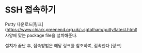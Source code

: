 # SSH 접속하기
Putty 다운로드[링크]</br>
(https://www.chiark.greenend.org.uk/~sgtatham/putty/latest.html) </br>
사양에 맞는 package file을 설치해준다.


설치가 끝난 후, 접속방법은 해당 링크를 참조하여, 접속한다 [링크]
